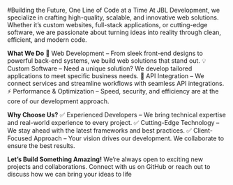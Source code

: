 #Building the Future, One Line of Code at a Time
At JBL Development, we specialize in crafting high-quality, scalable, and innovative web solutions. Whether it’s custom websites, full-stack applications, or cutting-edge software, we are passionate about turning ideas into reality through clean, efficient, and modern code.

**What We Do**
🚀 Web Development – From sleek front-end designs to powerful back-end systems, we build web solutions that stand out.
💡 Custom Software – Need a unique solution? We develop tailored applications to meet specific business needs.
🔗 API Integration – We connect services and streamline workflows with seamless API integrations.
⚡ Performance & Optimization – Speed, security, and efficiency are at the core of our development approach.

**Why Choose Us?**
✅ Experienced Developers – We bring technical expertise and real-world experience to every project.
✅ Cutting-Edge Technology – We stay ahead with the latest frameworks and best practices.
✅ Client-Focused Approach – Your vision drives our development. We collaborate to ensure the best results.

**Let’s Build Something Amazing!**
We’re always open to exciting new projects and collaborations. Connect with us on GitHub or reach out to discuss how we can bring your ideas to life
